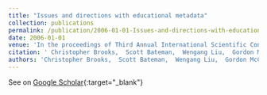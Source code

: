 ```yaml
---
title: "Issues and directions with educational metadata"
collection: publications
permalink: /publication/2006-01-01-Issues-and-directions-with-educational-metadata
date: 2006-01-01
venue: 'In the proceedings of Third Annual International Scientific Conference of the Learning Object Repository Research Network, Montreal (November 2006)'
citation: ' Christopher Brooks,  Scott Bateman,  Wengang Liu,  Gordon McCalla,  Jim Greer,  D Gasevic,  Timmy Eap,  Griff Richards,  Khaled Hammouda,  Shady Shehata, &quot;Issues and directions with educational metadata.&quot; In the proceedings of Third Annual International Scientific Conference of the Learning Object Repository Research Network, Montreal (November 2006), 2006.'
authors: 'Christopher Brooks,  Scott Bateman,  Wengang Liu,  Gordon McCalla,  Jim Greer,  D Gasevic,  Timmy Eap,  Griff Richards,  Khaled Hammouda,  Shady Shehata'
---
```

See on [Google Scholar](https://scholar.google.com/scholar?q=Issues+and+directions+with+educational+metadata){:target="_blank"}